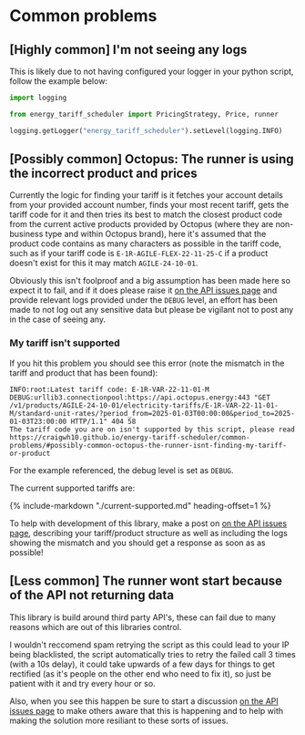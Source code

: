 # Common problems

## [Highly common] I'm not seeing any logs

This is likely due to not having configured your logger in your python script, follow the example below:

```python
import logging

from energy_tariff_scheduler import PricingStrategy, Price, runner

logging.getLogger("energy_tariff_scheduler").setLevel(logging.INFO)
```

## [Possibly common] Octopus: The runner is using the incorrect product and prices

Currently the logic for finding your tariff is it fetches your account details from your provided account number, finds your most recent tariff, gets the tariff code for it and then tries its best to match the closest product code from the current active products provided by Octopus (where they are non-business type and within Octopus brand), here it's assumed that the product code contains as many characters as possible in the tariff code, such as if your tariff code is `E-1R-AGILE-FLEX-22-11-25-C` if a product doesn't exist for this it may match `AGILE-24-10-01`.

Obviously this isn't foolproof and a big assumption has been made here so expect it to fail, and if it does please raise it <a href="https://github.com/craigwh10/energy-tariff-scheduler/discussions/new?category=api-issues" target="_blank">on the API issues page</a> and provide relevant logs provided under the `DEBUG` level, an effort has been made to not log out any sensitive data but please be vigilant not to post any in the case of seeing any.

### My tariff isn't supported

If you hit this problem you should see this error (note the mismatch in the tariff and product that has been found):

```log
INFO:root:Latest tariff code: E-1R-VAR-22-11-01-M
DEBUG:urllib3.connectionpool:https://api.octopus.energy:443 "GET /v1/products/AGILE-24-10-01/electricity-tariffs/E-1R-VAR-22-11-01-M/standard-unit-rates/?period_from=2025-01-03T00:00:00&period_to=2025-01-03T23:00:00 HTTP/1.1" 404 58
The tariff code you are on isn't supported by this script, please read https://craigwh10.github.io/energy-tariff-scheduler/common-problems/#possibly-common-octopus-the-runner-isnt-finding-my-tariff-or-product
```

For the example referenced, the debug level is set as `DEBUG`.

The current supported tariffs are:

<!--start-->
{%
    include-markdown "./current-supported.md"
    heading-offset=1
%}
<!--end-->

To help with development of this library, make a post on <a href="https://github.com/craigwh10/energy-tariff-scheduler/discussions/new?category=api-issues" target="_blank">on the API issues page</a>, describing your tariff/product structure as well as including the logs showing the mismatch and you should get a response as soon as as possible!

## [Less common] The runner wont start because of the API not returning data

This library is build around third party API's, these can fail due to many reasons which are out of this libraries control.

I wouldn't reccomend spam retrying the script as this could lead to your IP being blacklisted, the script automatically tries to retry the failed call 3 times (with a 10s delay), it could take upwards of a few days for things to get rectified (as it's people on the other end who need to fix it), so just be patient with it and try every hour or so.

Also, when you see this happen be sure to start a discussion <a href="https://github.com/craigwh10/energy-tariff-scheduler/discussions/new?category=api-issues" target="_blank">on the API issues page</a> to make others aware that this is happening and to help with making the solution more resiliant to these sorts of issues.
